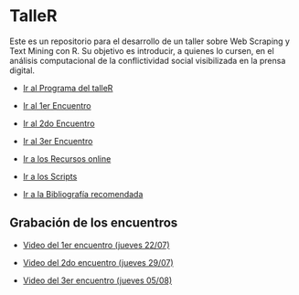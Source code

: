 # TalleR

Este es un repositorio para el desarrollo de un taller sobre Web
Scraping y Text Mining con R. Su objetivo es introducir, a quienes lo
cursen, en el análisis computacional de la conflictividad social
visibilizada en la prensa digital.

-   [Ir al Programa del
    talleR](https://github.com/agusnieto77/TalleR/blob/main/Programa.md)

-   [Ir al 1er
    Encuentro](https://github.com/agusnieto77/TalleR/blob/main/encuentros/Primer_encuentro.md)

-   [Ir al 2do
    Encuentro](https://github.com/agusnieto77/TalleR/blob/main/encuentros/Segundo_encuentro.md)

-   [Ir al 3er
    Encuentro](https://github.com/agusnieto77/TalleR/blob/main/encuentros/Tercer_encuentro.md)

-   [Ir a los Recursos
    online](https://github.com/agusnieto77/TalleR/blob/main/recursos/recursos_online.md)

-   [Ir a los
    Scripts](https://github.com/agusnieto77/TalleR/tree/main/scripts)

-   [Ir a la Bibliografía
    recomendada](https://github.com/agusnieto77/TalleR/blob/main/Bibliografia.md)

## Grabación de los encuentros

-   [Video del 1er encuentro (jueves
    22/07)](https://youtu.be/rdqbaU2oFw0)

-   [Video del 2do encuentro (jueves
    29/07)](https://youtu.be/Ks2A6rqrgEo)

-   [Video del 3er encuentro (jueves
    05/08)](https://youtu.be/u7mK1ktYL08)
